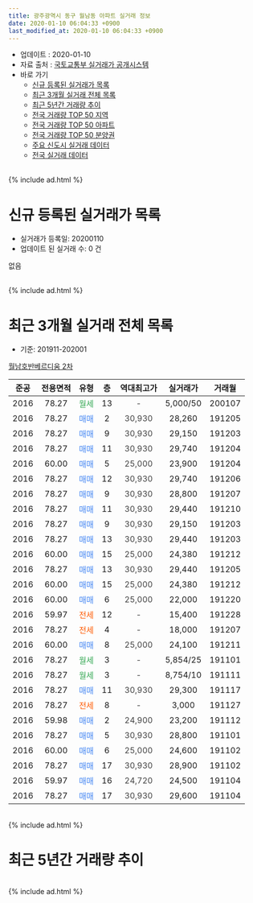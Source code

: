 ```yaml
---
title: 광주광역시 동구 월남동 아파트 실거래 정보
date: 2020-01-10 06:04:33 +0900
last_modified_at: 2020-01-10 06:04:33 +0900
---
```


* 업데이트 : 2020-01-10
* 자료 출처 : [국토교통부 실거래가 공개시스템](http://rt.molit.go.kr)
* 바로 가기
    * [신규 등록된 실거래가 목록](#신규-등록된-실거래가-목록)
    * [최근 3개월 실거래 전체 목록](#최근-3개월-실거래-전체-목록)
    * [최근 5년간 거래량 추이](#최근-5년간-거래량-추이)
    * [전국 거래량 TOP 50 지역](https://inasie.github.io/apt-trade-info/최근-3개월-전국에서-가장-거래가-많이-발생한-지역)
    * [전국 거래량 TOP 50 아파트](https://inasie.github.io/apt-trade-info/최근-3개월-전국에서-가장-거래가-많이-발생한-아파트)
    * [전국 거래량 TOP 50 분양권](https://inasie.github.io/apt-trade-info/최근-3개월-전국에서-가장-거래가-많이-발생한-분양권)
    * [주요 신도시 실거래 데이터](https://inasie.github.io/apt-trade-info/주요-신도시)
    * [전국 실거래 데이터](https://inasie.github.io/apt-trade-info/전국)
<br>
{% include ad.html %}
<br>

# 신규 등록된 실거래가 목록
* 실거래가 등록일: 20200110
* 업데이트 된 실거래 수: 0 건

없음

<br>
{% include ad.html %}
<br>

# 최근 3개월 실거래 전체 목록
* 기준: 201911-202001


[월남호반베르디움 2차](https://search.naver.com/search.naver?query=%EA%B4%91%EC%A3%BC%EA%B4%91%EC%97%AD%EC%8B%9C+%EB%8F%99%EA%B5%AC+%EC%9B%94%EB%82%A8%EB%8F%99+%EC%9B%94%EB%82%A8%ED%98%B8%EB%B0%98%EB%B2%A0%EB%A5%B4%EB%94%94%EC%9B%80+2%EC%B0%A8)

|준공|전용면적|유형|층|역대최고가|실거래가|거래월|
|:---:|:---:|:---:|:---:|:---:|:---:|:---:|
|2016|78.27|<span style="color:#34a853">월세</span>|13|<span style="color:#444444">-</span>|5,000/50|200107|
|2016|78.27|<span style="color:#4285f3">매매</span>|2|<span style="color:#444444">30,930</span>|28,260|191205|
|2016|78.27|<span style="color:#4285f3">매매</span>|9|<span style="color:#444444">30,930</span>|29,150|191203|
|2016|78.27|<span style="color:#4285f3">매매</span>|11|<span style="color:#444444">30,930</span>|29,740|191204|
|2016|60.00|<span style="color:#4285f3">매매</span>|5|<span style="color:#444444">25,000</span>|23,900|191204|
|2016|78.27|<span style="color:#4285f3">매매</span>|12|<span style="color:#444444">30,930</span>|29,740|191206|
|2016|78.27|<span style="color:#4285f3">매매</span>|9|<span style="color:#444444">30,930</span>|28,800|191207|
|2016|78.27|<span style="color:#4285f3">매매</span>|11|<span style="color:#444444">30,930</span>|29,440|191210|
|2016|78.27|<span style="color:#4285f3">매매</span>|9|<span style="color:#444444">30,930</span>|29,150|191203|
|2016|78.27|<span style="color:#4285f3">매매</span>|13|<span style="color:#444444">30,930</span>|29,440|191203|
|2016|60.00|<span style="color:#4285f3">매매</span>|15|<span style="color:#444444">25,000</span>|24,380|191212|
|2016|78.27|<span style="color:#4285f3">매매</span>|13|<span style="color:#444444">30,930</span>|29,440|191205|
|2016|60.00|<span style="color:#4285f3">매매</span>|15|<span style="color:#444444">25,000</span>|24,380|191212|
|2016|60.00|<span style="color:#4285f3">매매</span>|6|<span style="color:#444444">25,000</span>|22,000|191220|
|2016|59.97|<span style="color:#ff5a00">전세</span>|12|<span style="color:#444444">-</span>|15,400|191228|
|2016|78.27|<span style="color:#ff5a00">전세</span>|4|<span style="color:#444444">-</span>|18,000|191207|
|2016|60.00|<span style="color:#4285f3">매매</span>|8|<span style="color:#444444">25,000</span>|24,100|191211|
|2016|78.27|<span style="color:#34a853">월세</span>|3|<span style="color:#444444">-</span>|5,854/25|191101|
|2016|78.27|<span style="color:#34a853">월세</span>|3|<span style="color:#444444">-</span>|8,754/10|191111|
|2016|78.27|<span style="color:#4285f3">매매</span>|11|<span style="color:#444444">30,930</span>|29,300|191117|
|2016|78.27|<span style="color:#ff5a00">전세</span>|8|<span style="color:#444444">-</span>|3,000|191127|
|2016|59.98|<span style="color:#4285f3">매매</span>|2|<span style="color:#444444">24,900</span>|23,200|191112|
|2016|78.27|<span style="color:#4285f3">매매</span>|5|<span style="color:#444444">30,930</span>|28,800|191101|
|2016|60.00|<span style="color:#4285f3">매매</span>|6|<span style="color:#444444">25,000</span>|24,600|191102|
|2016|78.27|<span style="color:#4285f3">매매</span>|17|<span style="color:#444444">30,930</span>|28,900|191102|
|2016|59.97|<span style="color:#4285f3">매매</span>|16|<span style="color:#444444">24,720</span>|24,500|191104|
|2016|78.27|<span style="color:#4285f3">매매</span>|17|<span style="color:#444444">30,930</span>|29,600|191104|


<br>
{% include ad.html %}
<br>

# 최근 5년간 거래량 추이


<div style="width:100%;">
    <canvas id="deal_progress" height="200"></canvas>
</div>

<script>
new Chart(document.getElementById("deal_progress"), {
    type: 'line',
    data: {
        labels: ['201501','201502','201503','201504','201505','201506','201507','201508','201509','201510','201511','201512','201601','201602','201603','201604','201605','201606','201607','201608','201609','201610','201611','201612','201701','201702','201703','201704','201705','201706','201707','201708','201709','201710','201711','201712','201801','201802','201803','201804','201805','201806','201807','201808','201809','201810','201811','201812','201901','201902','201903','201904','201905','201906','201907','201908','201909','201910','201911','201912','202001'],
        datasets: [{
            label: '매매',
            pointRadius: 1,
            data: [0, 0, 0, 0, 0, 0, 0, 0, 0, 0, 0, 0, 0, 0, 0, 0, 0, 0, 1, 2, 1, 0, 0, 0, 0, 0, 1, 0, 3, 1, 2, 3, 5, 2, 2, 2, 7, 2, 4, 9, 3, 9, 9, 14, 14, 15, 5, 6, 1, 4, 8, 1, 3, 2, 5, 15, 10, 5, 7, 14, 0],
            borderColor: "rgba(255, 201, 14, 1)",
            backgroundColor: "rgba(255, 201, 14, 0.5)",
            fill: false,
            lineTension: 0
        },{
            label: '전월세',
            pointRadius: 1,
            data: [0, 0, 5, 4, 1, 0, 1, 0, 0, 0, 0, 1, 0, 0, 4, 21, 26, 27, 25, 19, 6, 6, 1, 2, 1, 0, 109, 5, 2, 2, 4, 4, 3, 2, 2, 3, 2, 2, 6, 13, 10, 11, 12, 6, 3, 4, 3, 1, 3, 3, 8, 9, 1, 6, 6, 7, 5, 3, 3, 2, 1],
            borderColor: "rgba(0, 141, 185, 1)",
            backgroundColor: "rgba(0, 141, 185, 0.5)",
            fill: false,
            lineTension: 0
        }
        ]
    },
    options: {
        responsive: true,
        title: {
            display: false
        },
        tooltips: {
            mode: 'index',
            intersect: false
        },
        hover: {
            mode: 'nearest',
            intersect: true
        },
        scales: {
            xAxes: [{
                display: true,
                scaleLabel: {
                    display: true,
                    labelString: '년/월'
                }
            }],
            yAxes: [{
                display: true,
                ticks: {
                    suggestedMin: 0,
                },
                scaleLabel: {
                    display: true,
                    labelString: '실거래 수'
                }
            }]
        }
    }
});

</script>


<br>
{% include ad.html %}
<br>

